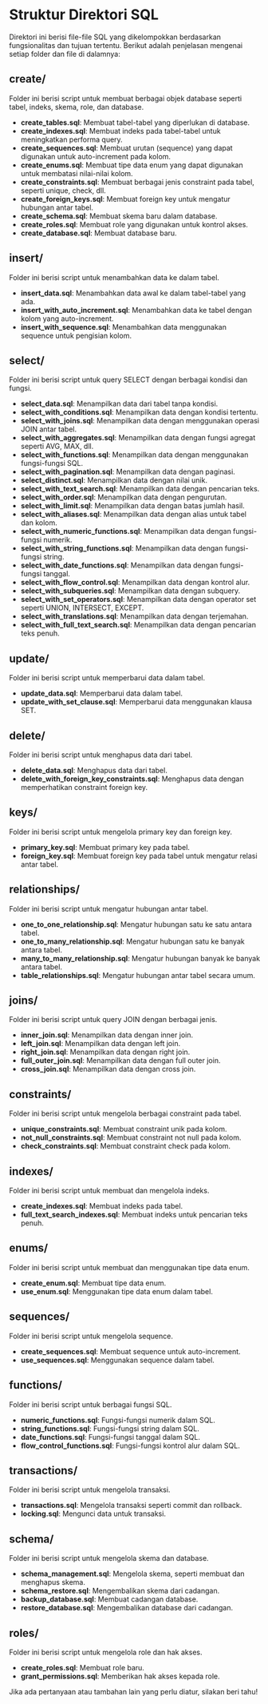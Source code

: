 # Struktur Direktori SQL

Direktori ini berisi file-file SQL yang dikelompokkan berdasarkan fungsionalitas dan tujuan tertentu. Berikut adalah penjelasan mengenai setiap folder dan file di dalamnya:

## create/
Folder ini berisi script untuk membuat berbagai objek database seperti tabel, indeks, skema, role, dan database.

- **create_tables.sql**: Membuat tabel-tabel yang diperlukan di database.
- **create_indexes.sql**: Membuat indeks pada tabel-tabel untuk meningkatkan performa query.
- **create_sequences.sql**: Membuat urutan (sequence) yang dapat digunakan untuk auto-increment pada kolom.
- **create_enums.sql**: Membuat tipe data enum yang dapat digunakan untuk membatasi nilai-nilai kolom.
- **create_constraints.sql**: Membuat berbagai jenis constraint pada tabel, seperti unique, check, dll.
- **create_foreign_keys.sql**: Membuat foreign key untuk mengatur hubungan antar tabel.
- **create_schema.sql**: Membuat skema baru dalam database.
- **create_roles.sql**: Membuat role yang digunakan untuk kontrol akses.
- **create_database.sql**: Membuat database baru.

## insert/
Folder ini berisi script untuk menambahkan data ke dalam tabel.

- **insert_data.sql**: Menambahkan data awal ke dalam tabel-tabel yang ada.
- **insert_with_auto_increment.sql**: Menambahkan data ke tabel dengan kolom yang auto-increment.
- **insert_with_sequence.sql**: Menambahkan data menggunakan sequence untuk pengisian kolom.

## select/
Folder ini berisi script untuk query SELECT dengan berbagai kondisi dan fungsi.

- **select_data.sql**: Menampilkan data dari tabel tanpa kondisi.
- **select_with_conditions.sql**: Menampilkan data dengan kondisi tertentu.
- **select_with_joins.sql**: Menampilkan data dengan menggunakan operasi JOIN antar tabel.
- **select_with_aggregates.sql**: Menampilkan data dengan fungsi agregat seperti AVG, MAX, dll.
- **select_with_functions.sql**: Menampilkan data dengan menggunakan fungsi-fungsi SQL.
- **select_with_pagination.sql**: Menampilkan data dengan paginasi.
- **select_distinct.sql**: Menampilkan data dengan nilai unik.
- **select_with_text_search.sql**: Menampilkan data dengan pencarian teks.
- **select_with_order.sql**: Menampilkan data dengan pengurutan.
- **select_with_limit.sql**: Menampilkan data dengan batas jumlah hasil.
- **select_with_aliases.sql**: Menampilkan data dengan alias untuk tabel dan kolom.
- **select_with_numeric_functions.sql**: Menampilkan data dengan fungsi-fungsi numerik.
- **select_with_string_functions.sql**: Menampilkan data dengan fungsi-fungsi string.
- **select_with_date_functions.sql**: Menampilkan data dengan fungsi-fungsi tanggal.
- **select_with_flow_control.sql**: Menampilkan data dengan kontrol alur.
- **select_with_subqueries.sql**: Menampilkan data dengan subquery.
- **select_with_set_operators.sql**: Menampilkan data dengan operator set seperti UNION, INTERSECT, EXCEPT.
- **select_with_translations.sql**: Menampilkan data dengan terjemahan.
- **select_with_full_text_search.sql**: Menampilkan data dengan pencarian teks penuh.

## update/
Folder ini berisi script untuk memperbarui data dalam tabel.

- **update_data.sql**: Memperbarui data dalam tabel.
- **update_with_set_clause.sql**: Memperbarui data menggunakan klausa SET.

## delete/
Folder ini berisi script untuk menghapus data dari tabel.

- **delete_data.sql**: Menghapus data dari tabel.
- **delete_with_foreign_key_constraints.sql**: Menghapus data dengan memperhatikan constraint foreign key.

## keys/
Folder ini berisi script untuk mengelola primary key dan foreign key.

- **primary_key.sql**: Membuat primary key pada tabel.
- **foreign_key.sql**: Membuat foreign key pada tabel untuk mengatur relasi antar tabel.

## relationships/
Folder ini berisi script untuk mengatur hubungan antar tabel.

- **one_to_one_relationship.sql**: Mengatur hubungan satu ke satu antara tabel.
- **one_to_many_relationship.sql**: Mengatur hubungan satu ke banyak antara tabel.
- **many_to_many_relationship.sql**: Mengatur hubungan banyak ke banyak antara tabel.
- **table_relationships.sql**: Mengatur hubungan antar tabel secara umum.

## joins/
Folder ini berisi script untuk query JOIN dengan berbagai jenis.

- **inner_join.sql**: Menampilkan data dengan inner join.
- **left_join.sql**: Menampilkan data dengan left join.
- **right_join.sql**: Menampilkan data dengan right join.
- **full_outer_join.sql**: Menampilkan data dengan full outer join.
- **cross_join.sql**: Menampilkan data dengan cross join.

## constraints/
Folder ini berisi script untuk mengelola berbagai constraint pada tabel.

- **unique_constraints.sql**: Membuat constraint unik pada kolom.
- **not_null_constraints.sql**: Membuat constraint not null pada kolom.
- **check_constraints.sql**: Membuat constraint check pada kolom.

## indexes/
Folder ini berisi script untuk membuat dan mengelola indeks.

- **create_indexes.sql**: Membuat indeks pada tabel.
- **full_text_search_indexes.sql**: Membuat indeks untuk pencarian teks penuh.

## enums/
Folder ini berisi script untuk membuat dan menggunakan tipe data enum.

- **create_enum.sql**: Membuat tipe data enum.
- **use_enum.sql**: Menggunakan tipe data enum dalam tabel.

## sequences/
Folder ini berisi script untuk mengelola sequence.

- **create_sequences.sql**: Membuat sequence untuk auto-increment.
- **use_sequences.sql**: Menggunakan sequence dalam tabel.

## functions/
Folder ini berisi script untuk berbagai fungsi SQL.

- **numeric_functions.sql**: Fungsi-fungsi numerik dalam SQL.
- **string_functions.sql**: Fungsi-fungsi string dalam SQL.
- **date_functions.sql**: Fungsi-fungsi tanggal dalam SQL.
- **flow_control_functions.sql**: Fungsi-fungsi kontrol alur dalam SQL.

## transactions/
Folder ini berisi script untuk mengelola transaksi.

- **transactions.sql**: Mengelola transaksi seperti commit dan rollback.
- **locking.sql**: Mengunci data untuk transaksi.

## schema/
Folder ini berisi script untuk mengelola skema dan database.

- **schema_management.sql**: Mengelola skema, seperti membuat dan menghapus skema.
- **schema_restore.sql**: Mengembalikan skema dari cadangan.
- **backup_database.sql**: Membuat cadangan database.
- **restore_database.sql**: Mengembalikan database dari cadangan.

## roles/
Folder ini berisi script untuk mengelola role dan hak akses.

- **create_roles.sql**: Membuat role baru.
- **grant_permissions.sql**: Memberikan hak akses kepada role.

Jika ada pertanyaan atau tambahan lain yang perlu diatur, silakan beri tahu!
